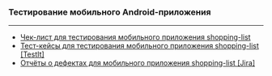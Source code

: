 ### Тестирование мобильного Android-приложения
---
<ul>
  <li><a href="https://docs.google.com/spreadsheets/d/1eNDCmrqOVijFh8aXTjcaOdWRlnSc5o40DQ2DcdjJbZ4/edit?usp=sharing" target="_blank">Чек-лист для тестирования мобильного приложения shopping-list</a></li>
  <li><a href="https://docs.google.com/spreadsheets/d/1u4h_rt7fmkneZ-oqvVJW1kGn03zYP6SIykK-Njursx8/edit?usp=sharing" target="_blank">Тест-кейсы для тестирования мобильного приложения shopping-list [TestIt]</a></li>
  <li><a href="https://docs.google.com/spreadsheets/d/1moAsR6MwM_EQDN5diyoaDVRNGgkRVLXR8i-Ae4xg2ds/edit?usp=sharing" target="_blank">Отчёты о дефектах для мобильного приложения shopping-list [Jira]</a></li>
</ul>  
